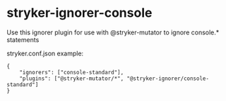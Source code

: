 # stryker-ignorer-console
Use this ignorer plugin for use with @stryker-mutator to ignore console.* statements

stryker.conf.json example:
```
{
    "ignorers": ["console-standard"],
    "plugins": ["@stryker-mutator/*", "@stryker-ignorer/console-standard"]
}
```